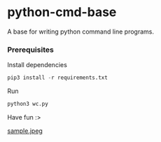# python-cmd-base

A base for writing python command line programs.

### Prerequisites

Install dependencies

```python
pip3 install -r requirements.txt
```

Run

```python
python3 wc.py
```

Have fun :>

[sample.jpeg](./sample.jpeg)
